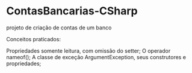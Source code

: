 # ContasBancarias-CSharp
projeto de criação de contas de um banco

Conceitos praticados:

Propriedades somente leitura, com omissão do setter;
O operador nameof();
A classe de exceção ArgumentException, seus construtores e propriedades;
